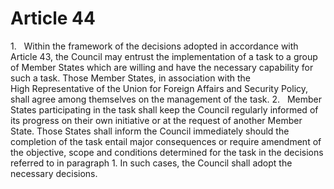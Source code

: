 # Article 44
1.   Within the framework of the decisions adopted in accordance with Article 43, the Council may entrust the implementation of a task to a group of Member States which are willing and have the necessary capability for such a task. Those Member States, in association with the High Representative of the Union for Foreign Affairs and Security Policy, shall agree among themselves on the management of the task. 2.   Member States participating in the task shall keep the Council regularly informed of its progress on their own initiative or at the request of another Member State. Those States shall inform the Council immediately should the completion of the task entail major consequences or require amendment of the objective, scope and conditions determined for the task in the decisions referred to in paragraph 1. In such cases, the Council shall adopt the necessary decisions.